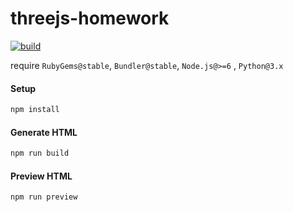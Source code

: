 # threejs-homework

[![build](https://travis-ci.org/ikatyang/threejs-homework.svg)](https://travis-ci.org/ikatyang/threejs-homework)

require `RubyGems@stable`, `Bundler@stable`, `Node.js@>=6` , `Python@3.x`

#### Setup

```sh
npm install
```

#### Generate HTML

```sh
npm run build
```

#### Preview HTML

```sh
npm run preview
```
